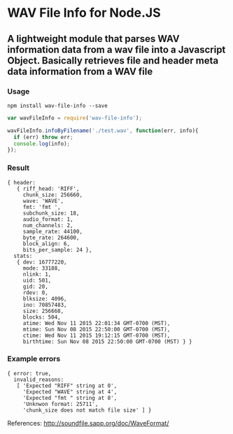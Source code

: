 # WAV File Info for Node.JS
## A lightweight module that parses WAV information data from a wav file into a Javascript Object. Basically retrieves file and header meta data information from a WAV file

### Usage

```
npm install wav-file-info --save
```

```javascript
var wavFileInfo = require('wav-file-info');

wavFileInfo.infoByFilename('./test.wav', function(err, info){
  if (err) throw err;
  console.log(info);
});
```

### Result

```
{ header:
   { riff_head: 'RIFF',
     chunk_size: 256660,
     wave: 'WAVE',
     fmt: 'fmt ',
     subchunk_size: 18,
     audio_format: 1,
     num_channels: 2,
     sample_rate: 44100,
     byte_rate: 264600,
     block_align: 6,
     bits_per_sample: 24 },
  stats:
   { dev: 16777220,
     mode: 33188,
     nlink: 1,
     uid: 501,
     gid: 20,
     rdev: 0,
     blksize: 4096,
     ino: 70857483,
     size: 256668,
     blocks: 504,
     atime: Wed Nov 11 2015 22:01:34 GMT-0700 (MST),
     mtime: Sun Nov 08 2015 22:50:00 GMT-0700 (MST),
     ctime: Wed Nov 11 2015 19:12:15 GMT-0700 (MST),
     birthtime: Sun Nov 08 2015 22:50:00 GMT-0700 (MST) } }
```

### Example errors

```
{ error: true,
  invalid_reasons:
   [ 'Expected "RIFF" string at 0',
     'Expected "WAVE" string at 4',
     'Expected "fmt " string at 8',
     'Unknwon format: 25711',
     'chunk_size does not match file size' ] }
```


References:
 http://soundfile.sapp.org/doc/WaveFormat/
